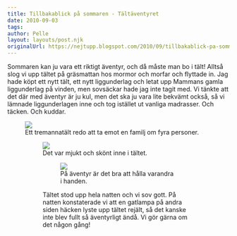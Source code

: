 ```yaml
---
title: Tillbakablick på sommaren - Tältäventyret
date: 2010-09-03
tags: 	
author: Pelle
layout: layouts/post.njk
originalUrl: https://nejtupp.blogspot.com/2010/09/tillbakablick-pa-sommaren-taltaventyret.html
---
```


Sommaren kan ju vara ett riktigt äventyr, och då måste man bo i tält! Alltså slog vi upp tältet på gräsmattan hos mormor och morfar och flyttade in. Jag hade köpt ett nytt tält, ett nytt liggunderlag och letat upp Mammans gamla liggunderlag på vinden, men sovsäckar hade jag inte tagit med. Vi tänkte att det där med äventyr är ju kul, men det ska ju vara lite bekvämt också, så vi lämnade liggunderlagen inne och tog istället ut vanliga madrasser. Och täcken. Och kuddar.

<figure>
	<img src="../../../../img/T%C3%A4lt-_MG_3108.jpg"><br>
	<figcaption>Ett tremannatält redo att ta emot en familj om fyra personer.</figcaption>

<figure>
	<img src="../../../../img/T%C3%A4lt-_MG_3122.jpg"><br>
	<figcaption>Det var mjukt och skönt inne i tältet.</figcaption>

<figure>
	<img src="../../../../img/T%C3%A4lt-_MG_3127.jpg"><br>
	<figcaption>På äventyr är det bra att hålla varandra i handen.</figcaption>
</figure>Tältet stod upp hela natten och vi sov gott. På natten konstaterade vi att en gatlampa på andra siden häcken lyste upp tältet rejält, så det kanske inte blev fullt så äventyrligt ändå. Vi gör gärna om det någon gång!
